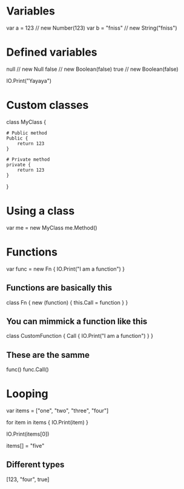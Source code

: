 # Variables
var a = 123 // new Number(123)
var b = "fniss" // new String("fniss")

# Defined variables
null // new Null
false // new Boolean(false)
true // new Boolean(false)

IO.Print("Yayaya")

# Custom classes
class MyClass {

    # Public method
    Public {
        return 123
    }

    # Private method
    private {
        return 123
    }
}

# Using a class
var me = new MyClass
me.Method()

# Functions
var func = new Fn {
    IO.Print("I am a function")
}

## Functions are basically this
class Fn {
    new (function) {
        this.Call = function
    }
}

## You can mimmick a function like this
class CustomFunction {
    Call {
        IO.Print("I am a function")
    }
}

## These are the samme
func()
func.Call()

# Looping

var items = ["one", "two", "three", "four"]

for item in items {
    IO.Print(item)
}

IO.Print(items[0])

items[] = "five"

## Different types
[123, "four", true]